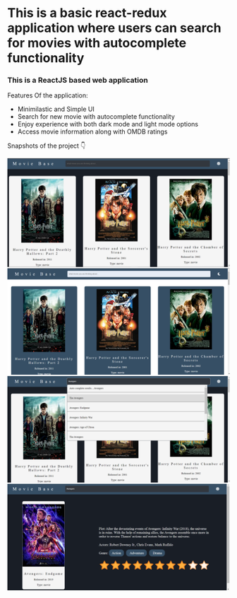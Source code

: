 # This is a basic react-redux application where users can search for movies with autocomplete functionality

### This is a ReactJS based web application

Features Of the application:

- Minimilastic and Simple UI
- Search for new movie with autocomplete functionality
- Enjoy experience with both dark mode and light mode options
- Access movie information along with OMDB ratings

Snapshots of the project 👇

![Alt Text](snaps/1.png?raw=true "Title")
![Alt Text](snaps/2.png?raw=true "Title")
![Alt Text](snaps/3.png?raw=true "Title")
![Alt Text](snaps/4.png?raw=true "Title")
